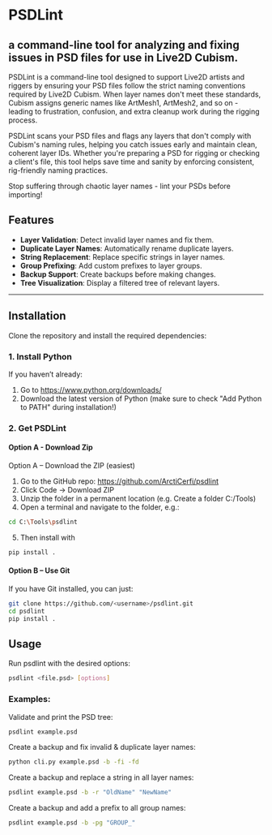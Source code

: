 # PSDLint

a command-line tool for analyzing and fixing issues in PSD files for use in Live2D Cubism.
---

PSDLint is a command-line tool designed to support Live2D artists and riggers by ensuring your PSD files follow the strict naming conventions required by Live2D Cubism. When layer names don't meet these standards, Cubism assigns generic names like ArtMesh1, ArtMesh2, and so on - leading to frustration, confusion, and extra cleanup work during the rigging process.

PSDLint scans your PSD files and flags any layers that don't comply with Cubism's naming rules, helping you catch issues early and maintain clean, coherent layer IDs. Whether you're preparing a PSD for rigging or checking a client's file, this tool helps save time and sanity by enforcing consistent, rig-friendly naming practices.

Stop suffering through chaotic layer names - lint your PSDs before importing!

## Features
- **Layer Validation**: Detect invalid layer names and fix them.
- **Duplicate Layer Names**: Automatically rename duplicate layers.
- **String Replacement**: Replace specific strings in layer names.
- **Group Prefixing**: Add custom prefixes to layer groups.
- **Backup Support**: Create backups before making changes.
- **Tree Visualization**: Display a filtered tree of relevant layers.

---

## Installation
Clone the repository and install the required dependencies:

### 1. Install Python

If you haven’t already:

1. Go to https://www.python.org/downloads/
2. Download the latest version of Python (make sure to check "Add Python to PATH" during installation!)

### 2. Get PSDLint
#### Option A - Download Zip
Option A – Download the ZIP (easiest)

1. Go to the GitHub repo: https://github.com/ArctiCerfi/psdlint
2. Click Code → Download ZIP
3. Unzip the folder in a permanent location (e.g. Create a folder C:/Tools)
4. Open a terminal and navigate to the folder, e.g.:
```bash
cd C:\Tools\psdlint
```
5. Then install with
```bash
pip install .
```

#### Option B – Use Git
If you have Git installed, you can just:
```bash
git clone https://github.com/<username>/psdlint.git
cd psdlint
pip install .
```

## Usage

Run psdlint with the desired options:
```bash
psdlint <file.psd> [options]
```

### Examples:
Validate and print the PSD tree:
```bash
psdlint example.psd
```

Create a backup and fix invalid & duplicate layer names:
```bash
python cli.py example.psd -b -fi -fd
```

Create a backup and replace a string in all layer names:
```bash
psdlint example.psd -b -r "OldName" "NewName"
```

Create a backup and add a prefix to all group names:
```bash
psdlint example.psd -b -pg "GROUP_"
```
